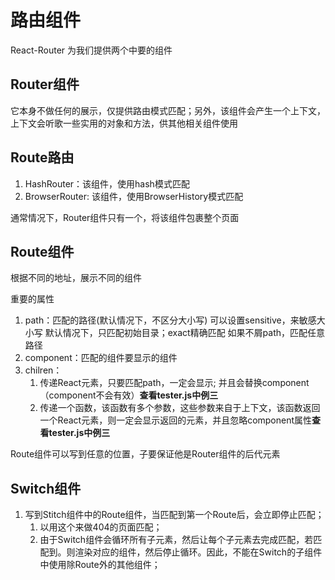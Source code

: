 # 路由组件

React-Router 为我们提供两个中要的组件

## Router组件

它本身不做任何的展示，仅提供路由模式匹配；另外，该组件会产生一个上下文，上下文会听歌一些实用的对象和方法，供其他相关组件使用

## Route路由

1. HashRouter：该组件，使用hash模式匹配
2. BrowserRouter: 该组件，使用BrowserHistory模式匹配

通常情况下，Router组件只有一个，将该组件包裹整个页面

## Route组件

根据不同的地址，展示不同的组件

重要的属性

1. path：匹配的路径(默认情况下，不区分大小写)
    可以设置sensitive，来敏感大小写
    默认情况下，只匹配初始目录；exact精确匹配
    如果不屑path，匹配任意路径
2. component：匹配的组件要显示的组件
3. chilren：
    1. 传递React元素，只要匹配path，一定会显示; 并且会替换component（component不会有效）**查看tester.js中例三**
    2. 传递一个函数，该函数有多个参数，这些参数来自于上下文，该函数返回一个React元素，则一定会显示返回的元素，并且忽略component属性**查看tester.js中例三**

Route组件可以写到任意的位置，子要保证他是Router组件的后代元素
## Switch组件

1. 写到Stitch组件中的Route组件，当匹配到第一个Route后，会立即停止匹配；
    1. 以用这个来做404的页面匹配；
    2. 由于Switch组件会循环所有子元素，然后让每个子元素去完成匹配，若匹配到。则渲染对应的组件，然后停止循环。因此，不能在Switch的子组件中使用除Route外的其他组件；
